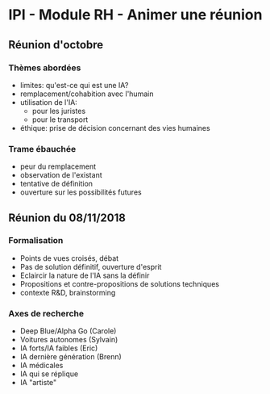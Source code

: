 # IPI - Module RH - Animer une réunion

## Réunion d'octobre

### Thèmes abordées

- limites: qu'est-ce qui est une IA?
- remplacement/cohabition avec l'humain
- utilisation de l'IA:
	- pour les juristes
	- pour le transport
- éthique: prise de décision concernant des vies humaines

### Trame ébauchée

- peur du remplacement
- observation de l'existant
- tentative de définition
- ouverture sur les possibilités futures

## Réunion du 08/11/2018

### Formalisation

- Points de vues croisés, débat
- Pas de solution définitif, ouverture d'esprit
- Eclaircir la nature de l'IA sans la définir
- Propositions et contre-propositions de solutions techniques
- contexte R&D, brainstorming

### Axes de recherche

- Deep Blue/Alpha Go (Carole)
- Voitures autonomes (Sylvain)
- IA forts/IA faibles (Eric)
- IA dernière génération (Brenn)
- IA médicales
- IA qui se réplique
- IA "artiste"

